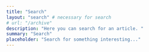 ```yaml
---
title: "Search"
layout: "search" # necessary for search
# url: "/archive"
description: "Here you can search for an article. "
summary: "Search"
placeholder: "Search for something interesting..."
---
```

